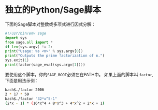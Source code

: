 独立的Python/Sage脚本 
===

下面的Sage脚本对整数或多项式进行因式分解：
```py
#!/usr/bin/env sage
import sys
from sage.all import *
if len(sys.argv) != 2:
print("Usage: %s <n>" % sys.argv[0])
print("Outputs the prime factorization of n.")
sys.exit(1)
print(factor(sage_eval(sys.argv[1])))
```


要使用这个脚本，你的`SAGE_ROOT`必须在在PATH中。 如果上面的脚本叫
`factor`, 下面是用法示例：
```sh
bash$./factor 2006
2 * 17 * 59
bash$./factor "32*x^5-1"
(2*x - 1) * (16*x^4 + 8*x^3 + 4*x^2 + 2*x + 1)
```
